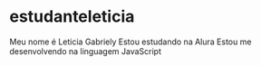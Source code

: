 # estudanteleticia
Meu nome é Leticia Gabriely
Estou estudando na Alura
Estou me desenvolvendo na linguagem JavaScript
